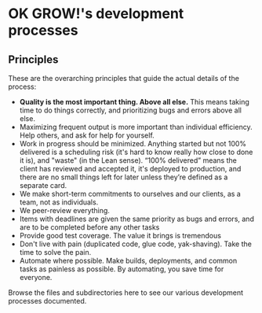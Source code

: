 # OK GROW!'s development processes

## Principles

These are the overarching principles that guide the actual details of the process:

- **Quality is the most important thing. Above all else.** This means taking time to do things correctly, and prioritizing bugs and errors above all else.
- Maximizing frequent output is more important than individual efficiency. Help others, and ask for help for yourself.
- Work in progress should be minimized. Anything started but not 100% delivered is a scheduling risk (it's hard to know really how close to done it is), and "waste" (in the Lean sense). “100% delivered” means the client has reviewed and accepted it, it's deployed to production, and there are no small things left for later unless they’re defined as a separate card.
- We make short-term commitments to ourselves and our clients, as a team, not as individuals.
- We peer-review everything.
- Items with deadlines are given the same priority as bugs and errors, and are to be completed before any other tasks
- Provide good test coverage. The value it brings is tremendous
- Don't live with pain (duplicated code, glue code, yak-shaving). Take the time to solve the pain.
- Automate where possible. Make builds, deployments, and common tasks as painless as possible. By automating, you save time for everyone.

Browse the files and subdirectories here to see our various development processes documented.

